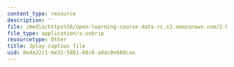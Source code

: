 ```yaml
---
content_type: resource
description: ''
file: /media/https%3A/open-learning-course-data-rc.s3.amazonaws.com/2-003sc-engineering-dynamics-fall-2011/8e4a22c1be31586180c8adac0e688caa_zNCBDrnT05E.vtt
file_type: application/x-subrip
resourcetype: Other
title: 3play caption file
uid: 8e4a22c1-be31-5861-80c8-adac0e688caa
---
```

